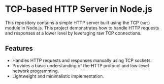 # TCP-based HTTP Server in Node.js

This repository contains a simple HTTP server built using the TCP (`net`) module in Node.js. This project demonstrates how to handle HTTP requests and responses at a lower level by leveraging raw TCP connections.

## Features
- Handles HTTP requests and responses manually using TCP sockets.
- Provides a basic understanding of the HTTP protocol and low-level network programming.
- Lightweight and minimalistic implementation.
